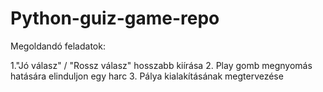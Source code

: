 # Python-guiz-game-repo

Megoldandó feladatok: 

1."Jó válasz" / "Rossz válasz" hosszabb kiírása
2. Play gomb megnyomás hatására elinduljon egy harc
3. Pálya kialakításának megtervezése
